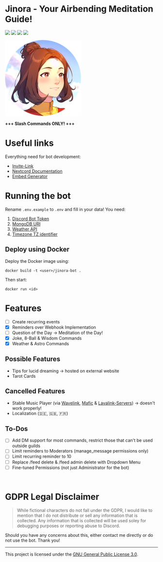 # Jinora - Your Airbending Meditation Guide!
![](https://img.shields.io/badge/Python-3.11.4-0f81c2?logo=Python)
![](https://custom-icon-badges.herokuapp.com/badge/Nextcord-2.5.0-5865F2?logo=nextcord)
![](https://img.shields.io/badge/MongoDB-7.0-13aa52?logo=MongoDB)
![](https://img.shields.io/badge/Docker-4.21.1-2496ed?logo=Docker)

<img src="./database/bot-avatar-rounded.png" width="250" height="250">

**+++ Slash Commands ONLY! +++**

# Useful links
Everything need for bot development:
- [Invite-Link](https://discord.com/api/oauth2/authorize?client_id=723619199523487883&permissions=274877958144&scope=bot%20applications.commands)
- [Nextcord Documentation](https://docs.nextcord.dev/en/stable/index.html)
- [Embed Generator](https://embed.dan.onl)



# Running the bot
Rename `.env.example` to `.env` and fill in your data! You need:
1. [Discord Bot Token](https://discord.com/developers/applications)
2. [MongoDB URI](https://account.mongodb.com/account/login)
3. [Weather API](https://www.weatherapi.com)
4. [Timezone TZ identifier](https://en.wikipedia.org/wiki/List_of_tz_database_time_zones)

## Deploy using Docker
Deploy the Docker image using:
```
docker build -t <user>/jinora-bot .
```
Then start:
```
docker run <id>
```



# Features
- [ ] Create recurring events
- [x] Reminders over Webhook Implementation
- [ ] Question of the Day -> Meditation of the Day!
- [x] Joke, 8-Ball & Wisdom Commands
- [x] Weather & Astro Commands

## Possible Features
- Tips for lucid dreaming -> hosted on external website
- Tarot Cards

## Cancelled Features
- Stable Music Player (via [Wavelink](https://github.com/PythonistaGuild/Wavelink), [Mafic](https://github.com/ooliver1/mafic) & [Lavalink-Servers](https://github.com/DarrenOfficial/lavalink-list)) -> doesn't work properly!
- Localization (🇩🇪, 🇬🇧, 🇫🇷)

## To-Dos
- [ ] Add DM support for most commands, restrict those that can't be used outside guilds
- [ ] Limit reminders to Moderators (manage_message permissions only)
- [ ] Limit recurring reminder to 10
- [ ] Replace /feed delete & /feed admin delete with Dropdown Menu
- [ ] Fine-tuned Permissions (not just Administrator for the bot)

<br>

# GDPR Legal Disclaimer
> While fictional characters do not fall under the GDPR, I would like to mention that I do not distribute or sell any information that is collected. Any information that is collected will be used soley for debugging purposes or reporting abuse to Discord.

Should you have any concerns about this, either contact me directly or do not use the bot. Thank you!

<hr>

This project is licensed under the [GNU General Public License 3.0](/LICENSE).
